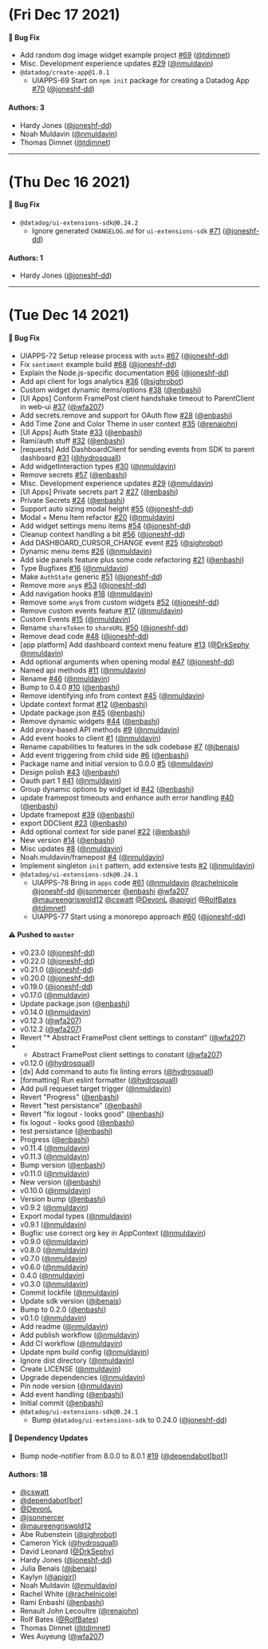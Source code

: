 # (Fri Dec 17 2021)

#### 🐛 Bug Fix

- Add random dog image widget example project [#69](https://github.com/DataDog/apps/pull/69) ([@tdimnet](https://github.com/tdimnet))
- Misc. Development experience updates [#29](https://github.com/DataDog/apps/pull/29) ([@nmuldavin](https://github.com/nmuldavin))
- `@datadog/create-app@1.0.1`
  - UIAPPS-69 Start on `npm init` package for creating a Datadog App [#70](https://github.com/DataDog/apps/pull/70) ([@joneshf-dd](https://github.com/joneshf-dd))

#### Authors: 3

- Hardy Jones ([@joneshf-dd](https://github.com/joneshf-dd))
- Noah Muldavin ([@nmuldavin](https://github.com/nmuldavin))
- Thomas Dimnet ([@tdimnet](https://github.com/tdimnet))

---

# (Thu Dec 16 2021)

#### 🐛 Bug Fix

- `@datadog/ui-extensions-sdk@0.24.2`
  - Ignore generated `CHANGELOG.md` for  `ui-extensions-sdk` [#71](https://github.com/DataDog/apps/pull/71) ([@joneshf-dd](https://github.com/joneshf-dd))

#### Authors: 1

- Hardy Jones ([@joneshf-dd](https://github.com/joneshf-dd))

---

# (Tue Dec 14 2021)

#### 🐛 Bug Fix

- UIAPPS-72 Setup release process with `auto` [#67](https://github.com/DataDog/apps/pull/67) ([@joneshf-dd](https://github.com/joneshf-dd))
- Fix `sentiment` example build [#68](https://github.com/DataDog/apps/pull/68) ([@joneshf-dd](https://github.com/joneshf-dd))
- Explain the Node.js-specific documentation [#66](https://github.com/DataDog/apps/pull/66) ([@joneshf-dd](https://github.com/joneshf-dd))
- Add api client for logs analytics [#36](https://github.com/DataDog/apps/pull/36) ([@sighrobot](https://github.com/sighrobot))
- Custom widget dynamic items/options [#38](https://github.com/DataDog/apps/pull/38) ([@enbashi](https://github.com/enbashi))
- [UI Apps] Conform FramePost client handshake timeout to ParentClient in web-ui [#37](https://github.com/DataDog/apps/pull/37) ([@wfa207](https://github.com/wfa207))
- Add secrets.remove and support for OAuth flow [#28](https://github.com/DataDog/apps/pull/28) ([@enbashi](https://github.com/enbashi))
- Add Time Zone and Color Theme in user context [#35](https://github.com/DataDog/apps/pull/35) ([@renajohn](https://github.com/renajohn))
- [UI Apps] Auth State [#33](https://github.com/DataDog/apps/pull/33) ([@enbashi](https://github.com/enbashi))
- Rami/auth stuff [#32](https://github.com/DataDog/apps/pull/32) ([@enbashi](https://github.com/enbashi))
- [requests] Add DashboardClient for sending events from SDK to parent dashboard [#31](https://github.com/DataDog/apps/pull/31) ([@hydrosquall](https://github.com/hydrosquall))
- Add widgetInteraction types [#30](https://github.com/DataDog/apps/pull/30) ([@nmuldavin](https://github.com/nmuldavin))
- Remove secrets [#57](https://github.com/DataDog/apps/pull/57) ([@enbashi](https://github.com/enbashi))
- Misc. Development experience updates [#29](https://github.com/DataDog/apps/pull/29) ([@nmuldavin](https://github.com/nmuldavin))
- [UI Apps] Private secrets part 2 [#27](https://github.com/DataDog/apps/pull/27) ([@enbashi](https://github.com/enbashi))
- Private Secrets [#24](https://github.com/DataDog/apps/pull/24) ([@enbashi](https://github.com/enbashi))
- Support auto sizing modal height [#55](https://github.com/DataDog/apps/pull/55) ([@joneshf-dd](https://github.com/joneshf-dd))
- Modal + Menu Item refactor [#20](https://github.com/DataDog/apps/pull/20) ([@nmuldavin](https://github.com/nmuldavin))
- Add widget settings menu items [#54](https://github.com/DataDog/apps/pull/54) ([@joneshf-dd](https://github.com/joneshf-dd))
- Cleanup context handling a bit [#56](https://github.com/DataDog/apps/pull/56) ([@joneshf-dd](https://github.com/joneshf-dd))
- Add DASHBOARD_CURSOR_CHANGE event [#25](https://github.com/DataDog/apps/pull/25) ([@sighrobot](https://github.com/sighrobot))
- Dynamic menu items [#26](https://github.com/DataDog/apps/pull/26) ([@nmuldavin](https://github.com/nmuldavin))
- Add side panels feature plus some code refactoring [#21](https://github.com/DataDog/apps/pull/21) ([@enbashi](https://github.com/enbashi))
- Type Bugfixes [#16](https://github.com/DataDog/apps/pull/16) ([@nmuldavin](https://github.com/nmuldavin))
- Make `AuthState` generic [#51](https://github.com/DataDog/apps/pull/51) ([@joneshf-dd](https://github.com/joneshf-dd))
- Remove more `any`s [#53](https://github.com/DataDog/apps/pull/53) ([@joneshf-dd](https://github.com/joneshf-dd))
- Add navigation hooks [#18](https://github.com/DataDog/apps/pull/18) ([@nmuldavin](https://github.com/nmuldavin))
- Remove some `any`s from custom widgets [#52](https://github.com/DataDog/apps/pull/52) ([@joneshf-dd](https://github.com/joneshf-dd))
- Remove custom events feature [#17](https://github.com/DataDog/apps/pull/17) ([@nmuldavin](https://github.com/nmuldavin))
- Custom Events [#15](https://github.com/DataDog/apps/pull/15) ([@nmuldavin](https://github.com/nmuldavin))
- Rename `shareToken` to `shareURL` [#50](https://github.com/DataDog/apps/pull/50) ([@joneshf-dd](https://github.com/joneshf-dd))
- Remove dead code [#48](https://github.com/DataDog/apps/pull/48) ([@joneshf-dd](https://github.com/joneshf-dd))
- [app platform] Add dashboard context menu feature [#13](https://github.com/DataDog/apps/pull/13) ([@DrkSephy](https://github.com/DrkSephy) [@nmuldavin](https://github.com/nmuldavin))
- Add optional arguments when opening modal [#47](https://github.com/DataDog/apps/pull/47) ([@joneshf-dd](https://github.com/joneshf-dd))
- Named api methods [#11](https://github.com/DataDog/apps/pull/11) ([@nmuldavin](https://github.com/nmuldavin))
- Rename [#46](https://github.com/DataDog/apps/pull/46) ([@nmuldavin](https://github.com/nmuldavin))
- Bump to 0.4.0 [#10](https://github.com/DataDog/apps/pull/10) ([@enbashi](https://github.com/enbashi))
- Remove identifying info from context [#45](https://github.com/DataDog/apps/pull/45) ([@nmuldavin](https://github.com/nmuldavin))
- Update context format [#12](https://github.com/DataDog/apps/pull/12) ([@enbashi](https://github.com/enbashi))
- Update package.json [#45](https://github.com/DataDog/apps/pull/45) ([@enbashi](https://github.com/enbashi))
- Remove dynamic widgets [#44](https://github.com/DataDog/apps/pull/44) ([@enbashi](https://github.com/enbashi))
- Add proxy-based API methods [#9](https://github.com/DataDog/apps/pull/9) ([@nmuldavin](https://github.com/nmuldavin))
- Add event hooks to client [#1](https://github.com/DataDog/apps/pull/1) ([@nmuldavin](https://github.com/nmuldavin))
- Rename capabilities to features in the sdk codebase [#7](https://github.com/DataDog/apps/pull/7) ([@jbenais](https://github.com/jbenais))
- Add event triggering from child side [#6](https://github.com/DataDog/apps/pull/6) ([@enbashi](https://github.com/enbashi))
- Package name and initial version to 0.0.0 [#5](https://github.com/DataDog/apps/pull/5) ([@nmuldavin](https://github.com/nmuldavin))
- Design polish [#43](https://github.com/DataDog/apps/pull/43) ([@enbashi](https://github.com/enbashi))
- Oauth part 1 [#41](https://github.com/DataDog/apps/pull/41) ([@nmuldavin](https://github.com/nmuldavin))
- Group dynamic options by widget id [#42](https://github.com/DataDog/apps/pull/42) ([@enbashi](https://github.com/enbashi))
- update framepost timeouts and enhance auth error handling [#40](https://github.com/DataDog/apps/pull/40) ([@enbashi](https://github.com/enbashi))
- Update framepost [#39](https://github.com/DataDog/apps/pull/39) ([@enbashi](https://github.com/enbashi))
- export DDClient [#23](https://github.com/DataDog/apps/pull/23) ([@enbashi](https://github.com/enbashi))
- Add optional context for side panel [#22](https://github.com/DataDog/apps/pull/22) ([@enbashi](https://github.com/enbashi))
- New version [#14](https://github.com/DataDog/apps/pull/14) ([@enbashi](https://github.com/enbashi))
- Misc updates [#8](https://github.com/DataDog/apps/pull/8) ([@nmuldavin](https://github.com/nmuldavin))
- Noah.muldavin/framepost [#4](https://github.com/DataDog/apps/pull/4) ([@nmuldavin](https://github.com/nmuldavin))
- Implement singleton `init` pattern, add extensive tests [#2](https://github.com/DataDog/apps/pull/2) ([@nmuldavin](https://github.com/nmuldavin))
- `@datadog/ui-extensions-sdk@0.24.1`
  - UIAPPS-78 Bring in `apps` code [#61](https://github.com/DataDog/apps/pull/61) ([@nmuldavin](https://github.com/nmuldavin) [@rachelnicole](https://github.com/rachelnicole) [@joneshf-dd](https://github.com/joneshf-dd) [@jsonmercer](https://github.com/jsonmercer) [@enbashi](https://github.com/enbashi) [@wfa207](https://github.com/wfa207) [@maureengriswold12](https://github.com/maureengriswold12) [@cswatt](https://github.com/cswatt) [@DevonL](https://github.com/DevonL) [@apigirl](https://github.com/apigirl) [@RolfBates](https://github.com/RolfBates) [@tdimnet](https://github.com/tdimnet))
  - UIAPPS-77 Start using a monorepo approach [#60](https://github.com/DataDog/apps/pull/60) ([@joneshf-dd](https://github.com/joneshf-dd))

#### ⚠️ Pushed to `master`

- v0.23.0 ([@joneshf-dd](https://github.com/joneshf-dd))
- v0.22.0 ([@joneshf-dd](https://github.com/joneshf-dd))
- v0.21.0 ([@joneshf-dd](https://github.com/joneshf-dd))
- v0.20.0 ([@joneshf-dd](https://github.com/joneshf-dd))
- v0.19.0 ([@joneshf-dd](https://github.com/joneshf-dd))
- v0.17.0 ([@nmuldavin](https://github.com/nmuldavin))
- Update package.json ([@enbashi](https://github.com/enbashi))
- v0.14.0 ([@nmuldavin](https://github.com/nmuldavin))
- v0.12.3 ([@wfa207](https://github.com/wfa207))
- v0.12.2 ([@wfa207](https://github.com/wfa207))
- Revert "* Abstract FramePost client settings to constant" ([@wfa207](https://github.com/wfa207))
- * Abstract FramePost client settings to constant ([@wfa207](https://github.com/wfa207))
- v0.12.0 ([@hydrosquall](https://github.com/hydrosquall))
- [dx] Add command to auto fix linting errors ([@hydrosquall](https://github.com/hydrosquall))
- [formatting] Run eslint formatter ([@hydrosquall](https://github.com/hydrosquall))
- Add pull requeset target trigger ([@nmuldavin](https://github.com/nmuldavin))
- Revert "Progress" ([@enbashi](https://github.com/enbashi))
- Revert "test persistance" ([@enbashi](https://github.com/enbashi))
- Revert "fix logout - looks good" ([@enbashi](https://github.com/enbashi))
- fix logout - looks good ([@enbashi](https://github.com/enbashi))
- test persistance ([@enbashi](https://github.com/enbashi))
- Progress ([@enbashi](https://github.com/enbashi))
- v0.11.4 ([@nmuldavin](https://github.com/nmuldavin))
- v0.11.3 ([@nmuldavin](https://github.com/nmuldavin))
- Bump version ([@enbashi](https://github.com/enbashi))
- v0.11.0 ([@nmuldavin](https://github.com/nmuldavin))
- New version ([@enbashi](https://github.com/enbashi))
- v0.10.0 ([@nmuldavin](https://github.com/nmuldavin))
- Version bump ([@enbashi](https://github.com/enbashi))
- v0.9.2 ([@nmuldavin](https://github.com/nmuldavin))
- Export modal types ([@nmuldavin](https://github.com/nmuldavin))
- v0.9.1 ([@nmuldavin](https://github.com/nmuldavin))
- Bugfix: use correct org key in AppContext ([@nmuldavin](https://github.com/nmuldavin))
- v0.9.0 ([@nmuldavin](https://github.com/nmuldavin))
- v0.8.0 ([@nmuldavin](https://github.com/nmuldavin))
- v0.7.0 ([@nmuldavin](https://github.com/nmuldavin))
- v0.6.0 ([@nmuldavin](https://github.com/nmuldavin))
- 0.4.0 ([@nmuldavin](https://github.com/nmuldavin))
- v0.3.0 ([@nmuldavin](https://github.com/nmuldavin))
- Commit lockfile ([@nmuldavin](https://github.com/nmuldavin))
- Update sdk version ([@jbenais](https://github.com/jbenais))
- Bump to 0.2.0 ([@enbashi](https://github.com/enbashi))
- v0.1.0 ([@nmuldavin](https://github.com/nmuldavin))
- Add readme ([@nmuldavin](https://github.com/nmuldavin))
- Add publish workflow ([@nmuldavin](https://github.com/nmuldavin))
- Add CI workflow ([@nmuldavin](https://github.com/nmuldavin))
- Update npm build config ([@nmuldavin](https://github.com/nmuldavin))
- Ignore dist directory ([@nmuldavin](https://github.com/nmuldavin))
- Create LICENSE ([@nmuldavin](https://github.com/nmuldavin))
- Upgrade dependencies ([@nmuldavin](https://github.com/nmuldavin))
- Pin node version ([@nmuldavin](https://github.com/nmuldavin))
- Add event handling ([@enbashi](https://github.com/enbashi))
- Initial commit ([@enbashi](https://github.com/enbashi))
- `@datadog/ui-extensions-sdk@0.24.1`
  - Bump `@datadog/ui-extensions-sdk` to 0.24.0 ([@joneshf-dd](https://github.com/joneshf-dd))

#### 🔩 Dependency Updates

- Bump node-notifier from 8.0.0 to 8.0.1 [#19](https://github.com/DataDog/apps/pull/19) ([@dependabot[bot]](https://github.com/dependabot[bot]))

#### Authors: 18

- [@cswatt](https://github.com/cswatt)
- [@dependabot[bot]](https://github.com/dependabot[bot])
- [@DevonL](https://github.com/DevonL)
- [@jsonmercer](https://github.com/jsonmercer)
- [@maureengriswold12](https://github.com/maureengriswold12)
- Abe Rubenstein ([@sighrobot](https://github.com/sighrobot))
- Cameron Yick ([@hydrosquall](https://github.com/hydrosquall))
- David Leonard ([@DrkSephy](https://github.com/DrkSephy))
- Hardy Jones ([@joneshf-dd](https://github.com/joneshf-dd))
- Julia Benais ([@jbenais](https://github.com/jbenais))
- Kaylyn ([@apigirl](https://github.com/apigirl))
- Noah Muldavin ([@nmuldavin](https://github.com/nmuldavin))
- Rachel White ([@rachelnicole](https://github.com/rachelnicole))
- Rami Enbashi ([@enbashi](https://github.com/enbashi))
- Renault John Lecoultre ([@renajohn](https://github.com/renajohn))
- Rolf Bates ([@RolfBates](https://github.com/RolfBates))
- Thomas Dimnet ([@tdimnet](https://github.com/tdimnet))
- Wes Auyeung ([@wfa207](https://github.com/wfa207))
